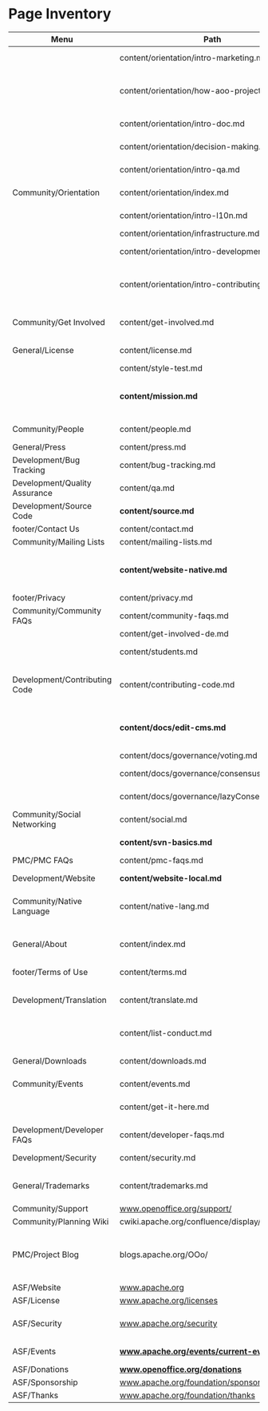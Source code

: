 # Page Inventory

| Menu | Path | Title |
|------|------|-------|
|      | content/orientation/intro-marketing.md |     Introduction to Marketing |
|      | content/orientation/how-aoo-project-works.md |     How the Apache OpenOffice Project Works |
|      | content/orientation/intro-doc.md |     Introduction to Documentation |
|      | content/orientation/decision-making.md |     Decision Making |
|      | content/orientation/intro-qa.md |     Introduction to QA |
| Community/Orientation  | content/orientation/index.md |     New Volunteer Orientation |
|      | content/orientation/intro-l10n.md |     Introduction to Localization |
|      | content/orientation/infrastructure.md |     Infrastructure |
|      | content/orientation/intro-development.md |     Introduction to Development |
|      | content/orientation/intro-contributing.md |     Introduction to Contributing to Apache OpenOffice |
| Community/Get Involved  | content/get-involved.md |     Get Involved in Apache OpenOffice |
| General/License  | content/license.md | Apache License |
|      | content/style-test.md |     This is the title |
|      | **content/mission.md** | The Public Service Mission of OpenOffice |
| Community/People  | content/people.md |     Project Volunteers |
| General/Press  | content/press.md |     Press Inquiries |
| Development/Bug Tracking  | content/bug-tracking.md |  Bug Tracking |
| Development/Quality Assurance  | content/qa.md |     Quality Assurance |
| Development/Source Code  | **content/source.md** |     Source Control |
| footer/Contact Us   | content/contact.md | Contact Us |
| Community/Mailing Lists | content/mailing-lists.md |     Mailing Lists |
|      | **content/website-native.md** |     How to edit the Native Language (NL) Websites? |
| footer/Privacy   | content/privacy.md |     Privacy |
| Community/Community FAQs | content/community-faqs.md | Community FAQs |
|      | content/get-involved-de.md |     Mitarbeit |
|      | content/students.md |     Advice for Students |
| Development/Contributing Code | content/contributing-code.md |     Contributing Code to Apache OpenOffice |
|      | **content/docs/edit-cms.md** |     How to edit the Apache OpenOffice website |
|      | content/docs/governance/voting.md |     Voting |
|      | content/docs/governance/consensusBuilding.md |     Consensus Building |
|      | content/docs/governance/lazyConsensus.md |     Lazy Consensus |
| Community/Social Networking  | content/social.md |     Social Networking |
|      | **content/svn-basics.md** | Subversion Basics |
| PMC/PMC FAQs  | content/pmc-faqs.md |     PMC FAQs |
| Development/Website | **content/website-local.md** | Website Development |
| Community/Native Language  | content/native-lang.md | Native-Language Information |
| General/About     | content/index.md |     Apache OpenOffice - Project Website |
| footer/Terms of Use  | content/terms.md |     Terms of Use |
| Development/Translation | content/translate.md |     How to Help Translate Apache OpenOffice |
|      | content/list-conduct.md |     List Conduct Guidelines |
| General/Downloads | content/downloads.md |     Apache OpenOffice - Downloads |
| Community/Events  | content/events.md |     Events |
|      | content/get-it-here.md |     Use of the "Get it here!" logo |
| Development/Developer FAQs | content/developer-faqs.md | Developer FAQs |
| Development/Security  | content/security.md |     Security Reports |
| General/Trademarks | content/trademarks.md |     Apache OpenOffice Trademarks |
| Community/Support  | www.openoffice.org/support/ |  |
| Community/Planning Wiki | cwiki.apache.org/confluence/display/OOOUsers | |
| PMC/Project Blog | blogs.apache.org/OOo/ | **we can now display the most recent N blogs on the index.md** |
| ASF/Website | www.apache.org |  |
| ASF/License | www.apache.org/licenses |  |
| ASF/Security | www.apache.org/security | **There should only be one security link** |
| ASF/Events | **www.apache.org/events/current-event** | **There is a new approach** |
| ASF/Donations | **www.openoffice.org/donations**  | **404** |
| ASF/Sponsorship | www.apache.org/foundation/sponsorship |  |
| ASF/Thanks | www.apache.org/foundation/thanks |  |
